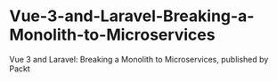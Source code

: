 # Vue-3-and-Laravel-Breaking-a-Monolith-to-Microservices
Vue 3 and Laravel: Breaking a Monolith to Microservices, published by Packt

